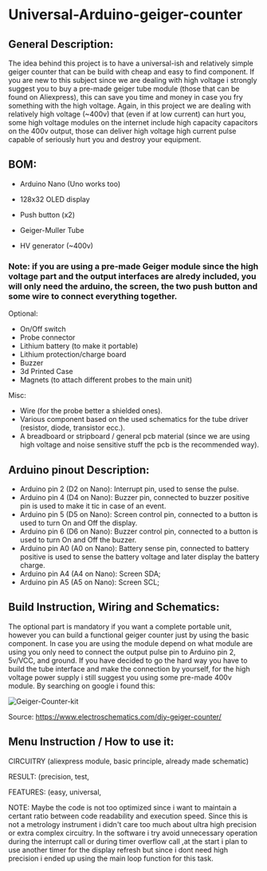 # Universal-Arduino-geiger-counter

## General Description:

The idea behind this project is to have a universal-ish and relatively simple geiger counter that can be build with cheap and easy to find component. If you are new to this subject since we are dealing with high voltage i strongly suggest you to buy a pre-made geiger tube module (those that can be found on Aliexpress), this can save you time and money in case you fry something with the high voltage. Again, in this project we are dealing with relatively high voltage (~400v) that (even if at low current) can hurt you, some high voltage modules on the internet include high capacity capacitors on the 400v output, those can deliver high voltage high current pulse capable of seriously hurt you and destroy your equipment. 



## BOM:

- Arduino Nano (Uno works too)

- 128x32 OLED display
- Push button (x2) 
- Geiger-Muller Tube
- HV generator (~400v)

### Note: if you are using a pre-made Geiger module since the high voltage part and the output interfaces are alredy included, you will only need the arduino, the screen, the two push button and some wire to connect everything together.


 Optional:
- On/Off switch
- Probe connector
- Lithium battery (to make it portable)
- Lithium protection/charge board
- Buzzer
- 3d Printed Case
- Magnets (to attach different probes to the main unit)


Misc:
- Wire (for the probe better a shielded ones).
- Various component based on the used schematics for the tube driver (resistor, diode, transistor ecc.).
- A breadboard or stripboard / general pcb material (since we are using high voltage and noise sensitive stuff the pcb is the recommended way).

## Arduino pinout Description:

- Arduino pin 2 (D2 on Nano): Interrupt pin, used to sense the pulse.
- Arduino pin 4 (D4 on Nano): Buzzer pin, connected to buzzer positive pin is used to make it tic in case of an event.
- Arduino pin 5 (D5 on Nano): Screen control pin, connected to a button is used to turn On and Off the display.
- Arduino pin 6 (D6 on Nano): Buzzer control pin, connected to a button is used to turn On and Off the buzzer.
- Arduino pin A0 (A0 on Nano): Battery sense pin, connected to battery positive is used to sense the battery voltage and later display the battery charge.
- Arduino pin A4 (A4 on Nano): Screen SDA;
- Arduino pin A5 (A5 on Nano): Screen SCL;


## Build Instruction, Wiring and Schematics:

The optional part is mandatory if you want a complete portable unit, however you can build a functional geiger counter just by using the basic component. In case you are using the module depend on what module are using you only need to connect the output pulse pin to Arduino pin 2, 5v/VCC, and ground. If you have decided to go the hard way you have to build the tube interface and make the connection by yourself, for the high voltage power supply i still suggest you using some pre-made 400v module. By searching on google i found this: 

![Geiger-Counter-kit](https://user-images.githubusercontent.com/17268735/188287614-a6f1a719-df5a-466f-b613-65c30b21cc44.png)

Source: https://www.electroschematics.com/diy-geiger-counter/






## Menu Instruction / How to use it:
 

CIRCUITRY (aliexpress module, basic principle, already made schematic)


RESULT: (precision, test, 

FEATURES: (easy, universal, 



NOTE:
Maybe the code is not too optimized since i want to maintain a certant ratio between code readability and execution speed. Since this
is not a metrology instrument i didn't care too much about ultra high precision or extra complex circuitry. In the software i try avoid
unnecessary operation during the interrupt call or during timer overflow call ,at the start i plan to use another timer for the display
refresh but since i dont need high precision i ended up using the main loop function for this task.

